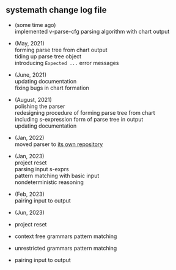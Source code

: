 ## systemath change log file

- (some time ago)  
implemented v-parse-cfg parsing algorithm with chart output  

- (May, 2021)  
forming parse tree from chart output  
tiding up parse tree object  
introducing `Expected ...` error messages  

- (June, 2021)  
updating documentation  
fixing bugs in chart formation  

- (August, 2021)  
polishing the parser  
redesigning procedure of forming parse tree from chart  
including s-expression form of parse tree in output  
updating documentation  

- (Jan, 2022)  
moved parser to [its own repository](https://github.com/contrast-zone/cfg.js)  

- (Jan, 2023)  
project reset  
parsing input s-exprs  
pattern matching with basic input  
nondeterministic reasoning  

- (Feb, 2023)  
pairing input to output  

- (Jun, 2023)
- project reset
- context free grammars pattern matching
- unrestricted grammars pattern matching
- pairing input to output

